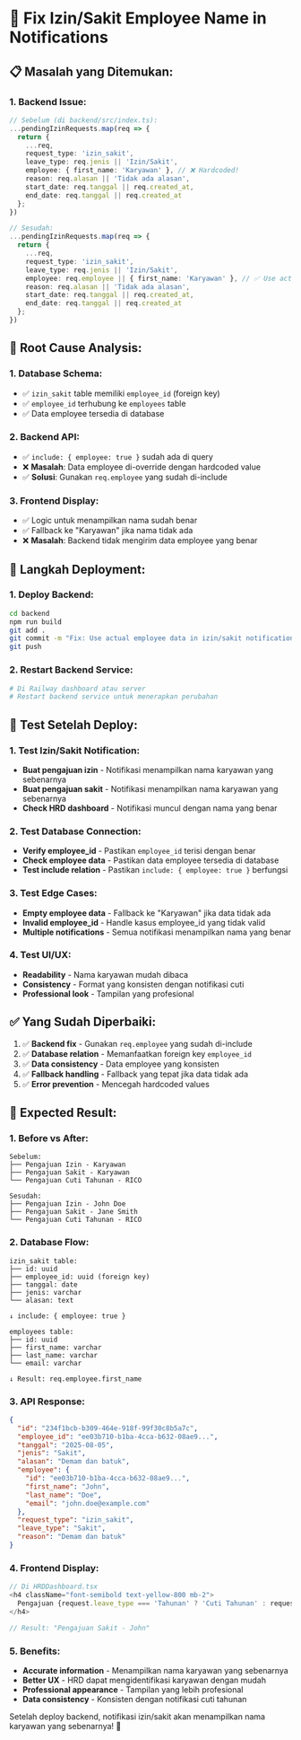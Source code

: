 # 🔧 Fix Izin/Sakit Employee Name in Notifications

## 📋 **Masalah yang Ditemukan:**

### **1. Backend Issue:**
```typescript
// Sebelum (di backend/src/index.ts):
...pendingIzinRequests.map(req => {
  return {
    ...req,
    request_type: 'izin_sakit',
    leave_type: req.jenis || 'Izin/Sakit',
    employee: { first_name: 'Karyawan' }, // ❌ Hardcoded!
    reason: req.alasan || 'Tidak ada alasan',
    start_date: req.tanggal || req.created_at,
    end_date: req.tanggal || req.created_at
  };
})

// Sesudah:
...pendingIzinRequests.map(req => {
  return {
    ...req,
    request_type: 'izin_sakit',
    leave_type: req.jenis || 'Izin/Sakit',
    employee: req.employee || { first_name: 'Karyawan' }, // ✅ Use actual employee data
    reason: req.alasan || 'Tidak ada alasan',
    start_date: req.tanggal || req.created_at,
    end_date: req.tanggal || req.created_at
  };
})
```

## 🎯 **Root Cause Analysis:**

### **1. Database Schema:**
- ✅ `izin_sakit` table memiliki `employee_id` (foreign key)
- ✅ `employee_id` terhubung ke `employees` table
- ✅ Data employee tersedia di database

### **2. Backend API:**
- ✅ `include: { employee: true }` sudah ada di query
- ❌ **Masalah**: Data employee di-override dengan hardcoded value
- ✅ **Solusi**: Gunakan `req.employee` yang sudah di-include

### **3. Frontend Display:**
- ✅ Logic untuk menampilkan nama sudah benar
- ✅ Fallback ke "Karyawan" jika nama tidak ada
- ❌ **Masalah**: Backend tidak mengirim data employee yang benar

## 🚀 **Langkah Deployment:**

### **1. Deploy Backend:**
```bash
cd backend
npm run build
git add .
git commit -m "Fix: Use actual employee data in izin/sakit notifications instead of hardcoded 'Karyawan'"
git push
```

### **2. Restart Backend Service:**
```bash
# Di Railway dashboard atau server
# Restart backend service untuk menerapkan perubahan
```

## 🧪 **Test Setelah Deploy:**

### **1. Test Izin/Sakit Notification:**
- **Buat pengajuan izin** - Notifikasi menampilkan nama karyawan yang sebenarnya
- **Buat pengajuan sakit** - Notifikasi menampilkan nama karyawan yang sebenarnya
- **Check HRD dashboard** - Notifikasi muncul dengan nama yang benar

### **2. Test Database Connection:**
- **Verify employee_id** - Pastikan `employee_id` terisi dengan benar
- **Check employee data** - Pastikan data employee tersedia di database
- **Test include relation** - Pastikan `include: { employee: true }` berfungsi

### **3. Test Edge Cases:**
- **Empty employee data** - Fallback ke "Karyawan" jika data tidak ada
- **Invalid employee_id** - Handle kasus employee_id yang tidak valid
- **Multiple notifications** - Semua notifikasi menampilkan nama yang benar

### **4. Test UI/UX:**
- **Readability** - Nama karyawan mudah dibaca
- **Consistency** - Format yang konsisten dengan notifikasi cuti
- **Professional look** - Tampilan yang profesional

## ✅ **Yang Sudah Diperbaiki:**

1. ✅ **Backend fix** - Gunakan `req.employee` yang sudah di-include
2. ✅ **Database relation** - Memanfaatkan foreign key `employee_id`
3. ✅ **Data consistency** - Data employee yang konsisten
4. ✅ **Fallback handling** - Fallback yang tepat jika data tidak ada
5. ✅ **Error prevention** - Mencegah hardcoded values

## 🎯 **Expected Result:**

### **1. Before vs After:**
```
Sebelum:
├── Pengajuan Izin - Karyawan
├── Pengajuan Sakit - Karyawan
└── Pengajuan Cuti Tahunan - RICO

Sesudah:
├── Pengajuan Izin - John Doe
├── Pengajuan Sakit - Jane Smith
└── Pengajuan Cuti Tahunan - RICO
```

### **2. Database Flow:**
```
izin_sakit table:
├── id: uuid
├── employee_id: uuid (foreign key)
├── tanggal: date
├── jenis: varchar
└── alasan: text

↓ include: { employee: true }

employees table:
├── id: uuid
├── first_name: varchar
├── last_name: varchar
└── email: varchar

↓ Result: req.employee.first_name
```

### **3. API Response:**
```json
{
  "id": "234f1bcb-b309-464e-918f-99f30c8b5a7c",
  "employee_id": "ee03b710-b1ba-4cca-b632-08ae9...",
  "tanggal": "2025-08-05",
  "jenis": "Sakit",
  "alasan": "Demam dan batuk",
  "employee": {
    "id": "ee03b710-b1ba-4cca-b632-08ae9...",
    "first_name": "John",
    "last_name": "Doe",
    "email": "john.doe@example.com"
  },
  "request_type": "izin_sakit",
  "leave_type": "Sakit",
  "reason": "Demam dan batuk"
}
```

### **4. Frontend Display:**
```typescript
// Di HRDDashboard.tsx
<h4 className="font-semibold text-yellow-800 mb-2">
  Pengajuan {request.leave_type === 'Tahunan' ? 'Cuti Tahunan' : request.leave_type} - {request.employee?.first_name || 'Karyawan'}
</h4>

// Result: "Pengajuan Sakit - John"
```

### **5. Benefits:**
- **Accurate information** - Menampilkan nama karyawan yang sebenarnya
- **Better UX** - HRD dapat mengidentifikasi karyawan dengan mudah
- **Professional appearance** - Tampilan yang lebih profesional
- **Data consistency** - Konsisten dengan notifikasi cuti tahunan

Setelah deploy backend, notifikasi izin/sakit akan menampilkan nama karyawan yang sebenarnya! 🎉 